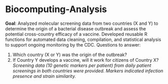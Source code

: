 # Biocomputing-Analysis

**Goal**: Analyzed molecular screening data from two countries (X and Y) to determine the origin of a bacterial disease outbreak and assess the potential cross-country efficacy of a vaccine. Developed reusable R functions for automated data cleaning, compilation, and statistical analysis to support ongoing monitoring by the CDC.
Questions to answer:
1. Which country (X or Y) was the origin of the outbreak?
2. If Country Y develops a vaccine, will it work for citizens of Country X?
*Screening data (10 genetic markers per patient) from daily patient screenings in both countries were provided. Markers indicated infection presence and strain similarity.*



